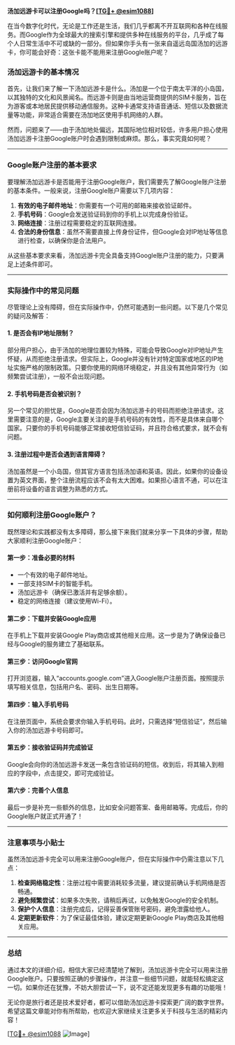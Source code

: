 **汤加远游卡可以注册Google吗？[[TG💪+ @esim1088](https://t.me/s/esim1088)]**

在当今数字化时代，无论是工作还是生活，我们几乎都离不开互联网和各种在线服务。而Google作为全球最大的搜索引擎和提供多种在线服务的平台，几乎成了每个人日常生活中不可或缺的一部分。但如果你手头有一张来自遥远岛国汤加的远游卡，你可能会好奇：这张卡能不能用来注册Google账户呢？

### 汤加远游卡的基本情况

首先，让我们来了解一下汤加远游卡是什么。汤加是一个位于南太平洋的小岛国，以其独特的文化和风景闻名。而远游卡则是由当地运营商提供的SIM卡服务，旨在为游客或本地居民提供移动通信服务。这种卡通常支持语音通话、短信以及数据流量等功能，非常适合需要在汤加地区使用手机网络的人群。

然而，问题来了——由于汤加地处偏远，其国际地位相对较低，许多用户担心使用汤加远游卡注册Google账户时会遇到限制或麻烦。那么，事实究竟如何呢？

---

### Google账户注册的基本要求

要理解汤加远游卡是否能用于注册Google账户，我们需要先了解Google账户注册的基本条件。一般来说，注册Google账户需要以下几项内容：

1. **有效的电子邮件地址**：你需要有一个可用的邮箱来接收验证邮件。
2. **手机号码**：Google会发送验证码到你的手机上以完成身份验证。
3. **网络连接**：注册过程需要稳定的互联网连接。
4. **合法的身份信息**：虽然不需要直接上传身份证件，但Google会对IP地址等信息进行检查，以确保你是合法用户。

从这些基本要求来看，汤加远游卡完全具备支持Google账户注册的能力，只要满足上述条件即可。

---

### 实际操作中的常见问题

尽管理论上没有障碍，但在实际操作中，仍然可能遇到一些问题。以下是几个常见的疑问及解答：

#### 1. 是否会有IP地址限制？
部分用户担心，由于汤加的地理位置较为特殊，可能会导致Google对IP地址产生怀疑，从而拒绝注册请求。但实际上，Google并没有针对特定国家或地区的IP地址实施严格的限制政策。只要你使用的网络环境稳定，并且没有其他异常行为（如频繁尝试注册），一般不会出现问题。

#### 2. 手机号码是否会被识别？
另一个常见的担忧是，Google是否会因为汤加远游卡的号码而拒绝注册请求。这里需要注意的是，Google主要关注的是手机号码的有效性，而不是具体来自哪个国家。只要你的手机号码能够正常接收短信验证码，并且符合格式要求，就不会有问题。

#### 3. 注册过程中是否会遇到语言障碍？
汤加虽然是一个小岛国，但其官方语言包括汤加语和英语。因此，如果你的设备设置为英文界面，整个注册流程应该不会有太大困难。如果担心语言不通，可以在注册前将设备的语言调整为熟悉的方式。

---

### 如何顺利注册Google账户？

既然理论和实践都没有太多障碍，那么接下来我们就来分享一下具体的步骤，帮助大家顺利注册Google账户：

#### 第一步：准备必要的材料
- 一个有效的电子邮件地址。
- 一部支持SIM卡的智能手机。
- 汤加远游卡（确保已激活并有足够余额）。
- 稳定的网络连接（建议使用Wi-Fi）。

#### 第二步：下载并安装Google应用
在手机上下载并安装Google Play商店或其他相关应用。这一步是为了确保设备已经与Google的服务建立了基础联系。

#### 第三步：访问Google官网
打开浏览器，输入“accounts.google.com”进入Google账户注册页面。按照提示填写相关信息，包括用户名、密码、出生日期等。

#### 第四步：输入手机号码
在注册页面中，系统会要求你输入手机号码。此时，只需选择“短信验证”，然后输入你的汤加远游卡号码即可。

#### 第五步：接收验证码并完成验证
Google会向你的汤加远游卡发送一条包含验证码的短信。收到后，将其输入到相应的字段中，点击提交，即可完成验证。

#### 第六步：完善个人信息
最后一步是补充一些额外的信息，比如安全问题答案、备用邮箱等。完成后，你的Google账户就正式开通了！

---

### 注意事项与小贴士

虽然汤加远游卡完全可以用来注册Google账户，但在实际操作中仍需注意以下几点：

1. **检查网络稳定性**：注册过程中需要消耗较多流量，建议提前确认手机网络是否畅通。
2. **避免频繁尝试**：如果多次失败，请稍后再试，以免触发Google的安全机制。
3. **保护个人信息**：注册完成后，记得妥善保管账号密码，避免泄露给他人。
4. **定期更新软件**：为了保证最佳体验，建议定期更新Google Play商店及其他相关应用。

---

### 总结

通过本文的详细介绍，相信大家已经清楚地了解到，汤加远游卡完全可以用来注册Google账户。只要按照正确的步骤操作，并注意一些细节问题，就能轻松搞定这一切。如果你还在犹豫，不妨大胆尝试一下，说不定还能发现更多有趣的功能哦！

无论你是旅行者还是技术爱好者，都可以借助汤加远游卡探索更广阔的数字世界。希望这篇文章能对你有所帮助，也欢迎大家继续关注更多关于科技与生活的精彩内容！

[[TG💪+ @esim1088](https://t.me/s/esim1088) ![Image](https://i.postimg.cc/4NQfJmqS/Snipaste-2025-05-13-00-14-12.png)]